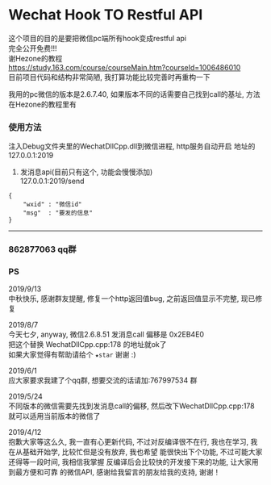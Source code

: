 # Wechat Hook TO Restful API

这个项目的目的是要把微信pc端所有hook变成restful api   
完全公开免费!!!   
谢Hezone的教程   
https://study.163.com/course/courseMain.htm?courseId=1006486010   
目前项目代码和结构非常简陋, 我打算功能比较完善时再重构一下

我用的pc微信的版本是2.6.7.40, 如果版本不同的话需要自己找到call的基址, 方法在Hezone的教程里有

### 使用方法
注入Debug文件夹里的WechatDllCpp.dll到微信进程, http服务自动开启
地址的127.0.0.1:2019

1. 发消息api(目前只有这个, 功能会慢慢添加)   
127.0.0.1:2019/send   
```
{
    "wxid" : "微信id"
    "msg"  : "要发的信息"
}
```
--------
### 862877063 qq群
### PS

2019/9/13   
中秋快乐, 感谢群友提醒, 修复一个http返回值bug, 之前返回值显示不完整, 现已修复   

2019/8/7   
今天七夕, anyway, 微信2.6.8.51 发消息call 偏移是 0x2EB4E0‬   
把这个替换 WechatDllCpp.cpp:178 的地址就ok了   
如果大家觉得有帮助请给个 ```★star``` 谢谢 :)

2019/6/1   
应大家要求我建了个qq群, 想要交流的话请加:767997534 群

2019/5/24   
不同版本的微信需要先找到发消息call的偏移, 然后改下WechatDllCpp.cpp:178   
就可以适用当前版本的微信了      


2019/4/12    
抱歉大家等这么久, 我一直有心更新代码, 不过对反编译很不在行,
我也在学习, 我在从基础开始学, 比较忙但是没有放弃, 我也希望
能很快出下个功能, 不过可能大家还得等一段时间, 我相信我掌握
反编译后会比较快的开发接下来的功能, 让大家用到最方便和可靠
的微信API, 感谢给我留言的朋友给我的支持, 谢谢！

